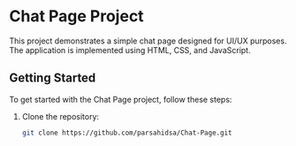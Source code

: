 # Chat Page Project

This project demonstrates a simple chat page designed for UI/UX purposes. The application is implemented using HTML, CSS, and JavaScript.


## Getting Started

To get started with the Chat Page project, follow these steps:
1. Clone the repository:
   ```bash
   git clone https://github.com/parsahidsa/Chat-Page.git

